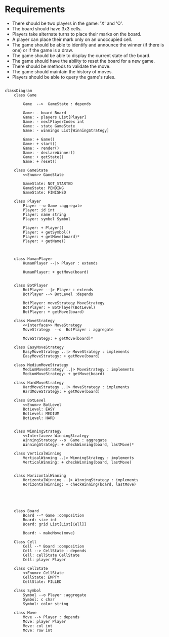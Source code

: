 
# Requirements

- There should be two players in the game: 'X' and 'O'.
- The board should have 3x3 cells.
- Players take alternate turns to place their marks on the board.
- A player can place their mark only on an unoccupied cell.
- The game should be able to identify and announce the winner (if there is one) or if the game is a draw.
- The game should be able to display the current state of the board.
- The game should have the ability to reset the board for a new game.
- There should be methods to validate the move.
- The game should maintain the history of moves.
- Players should be able to query the game's rules.



```mermaid 

classDiagram
    class Game

        Game  -->  GameState : depends

        Game: - board Board
        Game: - players List[Player]
        Game: - nextPlayerIndex int
        Game: - state GameState
        Game: - winnings List[WinningStrategy]

        Game: + Game()
        Game: + start()
        Game: - render()
        Game: - declareWinner()
        Game: + getState()
        Game: + reset()

    class GameState  
        <<Enum>> GameState

        GameState: NOT_STARTED
        GameState: PENDING
        GameState: FINISHED

    class Player
        Player --o Game :aggregate
        Player: id int
        Player: name string
        Player: symbol Symbol

        Player: + Player()
        Player: + getSymbol()
        Player: + getMove(board)* 
        Player: + getName()
    
    
    
    class HumanPlayer 
        HumanPlayer --|> Player : extends

        HumanPlayer: + getMove(board)


    class BotPlayer
        BotPlayer --|> Player : extends
        BotPlayer --> BotLevel :depends

        BotPlayer: moveStrategy MoveStrategy
        BotPlayer: + BotPlayer(BotLevel)
        BotPlayer: + getMove(board)

    class MoveStrategy
        <<Interface>> MoveStrategy
        MoveStrategy  --o  BotPlayer : aggregate

        MoveStrategy: + getMove(board)*
    
    class EasyMoveStrategy
        EasyMoveStrategy ..|> MoveStrategy : implements
        EasyMoveStrategy: + getMove(board)

    class MediumMoveStrategy
        MediumMoveStrategy ..|> MoveStrategy : implements
        MediumMoveStrategy: + getMove(board)

    class HardMoveStrategy
        HardMoveStrategy ..|> MoveStrategy : implements
        HardMoveStrategy: + getMove(board)

    class BotLevel
        <<Enum>> BotLevel
        BotLevel: EASY
        BotLevel: MEDIUM
        BotLevel: HARD


    class WinningStrategy   
        <<Interface>> WinningStrategy
        WinningStrategy --o  Game : aggregate
        WinningStrategy: + checkWinning(board, lastMove)*

    class VerticalWinning
        VerticalWinning ..|> WinningStrategy : implements
        VerticalWinning: + checkWinning(board, lastMove)


    class HorizontalWinning
        HorizontalWinning ..|> WinningStrategy : implements
        HorizontalWinning: + checkWinning(board, lastMove)





    class Board
        Board --* Game :composition
        Board: size int 
        Board: grid List[List[Cell]]

        Board: ~ makeMove(move)

    Class Cell
        Cell --* Board :composition
        Cell --> CellState : depends
        Cell: cellState CellState
        Cell: player Player
    
    class CellState
        <<Enum>> CellState
        CellState: EMPTY
        CellState: FILLED
    
    class Symbol
        Symbol --o Player :aggregate
        Symbol: c char
        Symbol: color string

    class Move
        Move --> Player : depends
        Move: player Player
        Move: col int  
        Move: row int

```